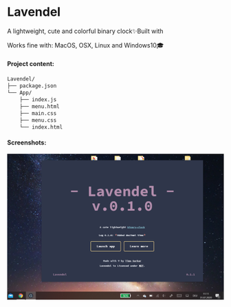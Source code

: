 # Lavendel
A lightweight, cute and colorful  binary clock✨Built with 

Works fine with: MacOS, OSX, Linux and Windows10🎓

#### Project content:

```
Lavendel/
├── package.json
└── App/
    ├── index.js
    ├── menu.html
    ├── main.css
    ├── menu.css
    └── index.html
```

#### Screenshots:

<img src="09461D9A-248B-4954-AF0F-4626BE5D082D.png"></img>

